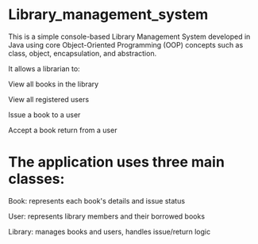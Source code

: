 # Library_management_system

This is a simple console-based Library Management System developed in Java using core Object-Oriented Programming (OOP) concepts such as class, object, encapsulation, and abstraction.

It allows a librarian to:

View all books in the library

View all registered users

Issue a book to a user

Accept a book return from a user

# The application uses three main classes:

Book: represents each book's details and issue status

User: represents library members and their borrowed books

Library: manages books and users, handles issue/return logic
